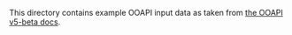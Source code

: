 This directory contains example OOAPI input data as taken from  [the OOAPI v5-beta
docs](https://open-education-api.github.io/specification/v5-beta/docs.html).
